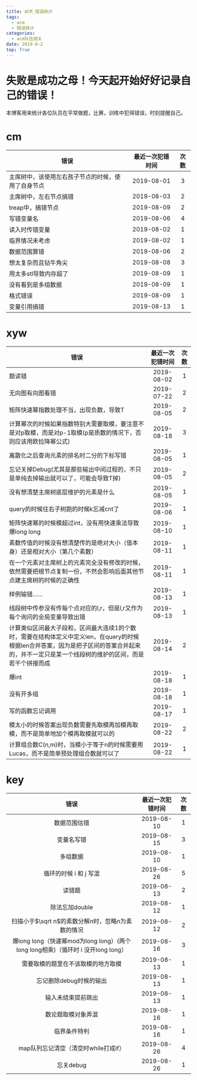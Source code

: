 ```yaml
---
title: ACM_错误统计
tags: 
  - acm
  - 错误统计
categories:
  - acm队伍相关 
date: 2019-8-2
top: True
---
```




# 失败是成功之母！今天起开始好好记录自己的错误！

本博客用来统计各位队员在平常做题，比赛，训练中犯得错误，时刻提醒自己。
<!-- more -->

# cm

|  错误 | 最近一次犯错时间 | 次数 |
| --- | :-:| :-: |
| 主席树中，该使用左右孩子节点的时候，使用了自身节点 |  2019-08-01 | 3 |
| 主席树中，左右节点搞错 | 2019-08-03 | 2 |
| treap中，搞错节点 | 2019-08-09 | 2 |
| 写错变量名 | 2019-08-06 | 4 |
| 读入时传错变量 | 2019-08-02 | 1 |
| 临界情况未考虑 | 2019-08-02 | 1 |
| 数据范围算错 | 2019-08-06 | 2 |
| 想太复杂而且钻牛角尖 | 2019-08-08 | 3 |
| 用太多stl导致内存超了 | 2019-08-09 | 1 |
| 没有看到是多组数据 | 2019-08-09 | 1 |
| 格式错误 | 2019-08-09 | 1 |
| 变量引用搞错 | 2019-08-13 | 1 |


# xyw

|  错误 | 最近一次犯错时间 | 次数 |
| --- | :-:| :-: |
| 题读错 | 2019-08-02 | 1 |
| 无向图有向图看错 | 2019-07-22 | 2 |
| 矩阵快速幂指数处理不当，出现负数，导致T | 2019-08-05 | 2 |
| 计算幂次的时候如果指数特别大需要取模，要注意不是对p取模，而是对p-1取模(p是质数的情况下，否则应该用欧拉降幂公式) | 2019-08-18 | 3 |
| 离散化之后查询元素的排名时二分的下标写错 | 2019-08-05 | 1 |
| 忘记关掉Debug(尤其是那些输出中间过程的，不只是单纯去掉输出就可以了，可能会导致T掉) | 2019-08-05 | 2 |
| 没有想清楚主席树底层维护的元素是什么 | 2019-08-05 | 1 |
| query的时候往右子树跑的时候k忘减cnt了 | 2019-08-06 | 1 |
| 矩阵快速幂的时候模超过int，没有用快速乘法导致爆long long | 2019-08-10 | 1 |
| 素数传值的时候没有想清楚传的是绝对大小（值本身）还是相对大小（第几个素数） | 2019-08-11 | 1 |
| 在一个元素对主席树上的元素完全没有修改的时候，依然需要把根节点复制一份，不然会影响后面其他节点建主席树的时候的正确性 | 2019-08-11 | 1 |
| 样例输错…… | 2019-08-13 | 1 |
| 线段树中传参没有传每个点对应的l,r，但是l,r又作为每个询问的全局变量导致出错 | 2019-08-13 | 1 |
| 计算类似区间最大子段和，区间最大连续1的个数时，需要在结构体定义中定义len，在query的时候根据len合并答案，因为是把子区间的答案合并起来的，并不一定只是某一个线段树的维护的区间，而是若干个拼接而成 | 2019-08-14 | 2 |
| 爆int | 2019-08-18 | 1 |
| 没有开多组 | 2019-08-18 | 1 |
| 写的函数忘记调用 | 2019-08-17 | 1 |
| 模太小的时候答案出现负数需要先取模再加模再取模，而不是简单地加个模再取模就可以的 | 2019-08-22 | 2 |
| 计算组合数C(n,m)时，当模小于等于n的时候需要用Lucas，而不是简单预处理组合数就可以了 | 2019-08-22 | 1 |

# key
|                             错误                             | 最近一次犯错时间 | 次数 |
| :----------------------------------------------------------: | :--------------: | :--: |
|                         数据范围估错                         |    2019-08-10    |  1   |
|                          变量名写错                          |    2019-08-15    |  3   |
|                           多组数据                           |    2019-08-10    |  1   |
|                    循环的时候 i 和 j 写混                    |    2019-08-26    |  5   |
|                            读错题                            |    2019-08-13    |  2   |
|                        除法忘加double                        |    2019-08-12    |  1   |
|    扫描小于$\sqrt n$的素数分解$n$时，忽略$n$为素数的情况     |    2019-08-12    |  2   |
| 爆long long（快速幂mod为long long）(两个long long相乘)（循环时 i 没开long long） |    2019-08-16    |  3   |
|              需要取模的题里在不该取模的地方取模              |    2019-08-13    |  1   |
|                   忘记删除debug时候的输出                    |    2019-08-13    |  1   |
|                      输入未结束提前跳出                      |    2019-08-13    |  1   |
|                      数论题取模对象弄混                      |    2019-08-16    |  1   |
|                         临界条件特判                         |    2019-08-16    |  1   |
|             map队列忘记清空（清空时while打成if）             |    2019-08-26    |  4   |
|                          忘关debug                           |    2019-08-26    |  1   |




